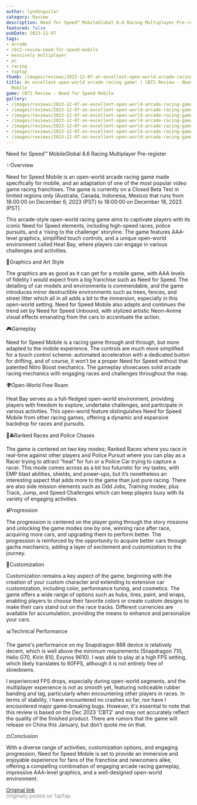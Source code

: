 ```yaml
---
author: lyndonguitar
category: Review
description: Need for Speed™ MobileGlobal 8.6 Racing Multiplayer Pre-register
featured: false
pubDate: 2023-12-07
tags:
- arcade
- cbt2-review-need-for-speed-mobile
- massively multiplayer
- pc
- racing
- taptap
thumb: /images/reviews/2023-12-07-an-excellent-open-world-arcade-racing-game--cbt2-review---need-for-speed-mobile-0.avif
title: An excellent open-world arcade racing game! | CBT2 Review - Need for Speed
  Mobile
game: CBT2 Review - Need for Speed Mobile
gallery:
- /images/reviews/2023-12-07-an-excellent-open-world-arcade-racing-game--cbt2-review---need-for-speed-mobile-0.avif
- /images/reviews/2023-12-07-an-excellent-open-world-arcade-racing-game--cbt2-review---need-for-speed-mobile-1.avif
- /images/reviews/2023-12-07-an-excellent-open-world-arcade-racing-game--cbt2-review---need-for-speed-mobile-2.avif
- /images/reviews/2023-12-07-an-excellent-open-world-arcade-racing-game--cbt2-review---need-for-speed-mobile-3.avif
- /images/reviews/2023-12-07-an-excellent-open-world-arcade-racing-game--cbt2-review---need-for-speed-mobile-4.avif
- /images/reviews/2023-12-07-an-excellent-open-world-arcade-racing-game--cbt2-review---need-for-speed-mobile-5.avif
- /images/reviews/2023-12-07-an-excellent-open-world-arcade-racing-game--cbt2-review---need-for-speed-mobile-6.avif
---
```

Need for Speed™ MobileGlobal
8.6
Racing
Multiplayer
Pre-register

✨Overview

Need for Speed Mobile is an open-world arcade racing game made specifically for mobile, and an adaptation of one of the most popular video game racing franchises. The game is currently on a Closed Beta Test in limited regions only (Australia, Canada, Indonesia, Mexico) that runs from 18:00:00 on December 6, 2023 (PST) to 18:00:00 on December 18, 2023 (PST).

This arcade-style open-world racing game aims to captivate players with its iconic Need for Speed elements, including high-speed races, police pursuits, and a ‘rising to the challenge’ storyline. The game features AAA-level graphics, simplified touch controls, and a unique open-world environment called Heat Bay, where players can engage in various challenges and activities.

🎨Graphics and Art Style

The graphics are as good as it can get for a mobile game, with AAA levels of fidelity I would expect from a big franchise such as Need for Speed. The detailing of car models and environments is commendable, and the game introduces minor destructible environments such as trees, fences, and street litter which all in all adds a bit to the immersion, especially in this open-world setting. Need for Speed Mobile also adapts and continues the trend set by Need for Speed Unbound, with stylized artistic Neon-Anime visual effects emanating from the cars to accentuate the action.

🎮Gameplay

Need for Speed Mobile is a racing game through and through, but more adapted to the mobile experience. The controls are much more simplified for a touch control scheme: automated acceleration with a dedicated button for drifting, and of course, it won’t be a proper Need for Speed without that patented Nitro Boost mechanics. The gameplay showcases solid arcade racing mechanics with engaging races and challenges throughout the map.

🌍Open-World Free Roam

Heat Bay serves as a full-fledged open-world environment, providing players with freedom to explore, undertake challenges, and participate in various activities. This open-world feature distinguishes Need for Speed Mobile from other racing games, offering a dynamic and expansive backdrop for races and pursuits.

🏁🚔Ranked Races and Police Chases

The game is centered on two key modes; Ranked Races where you race in real-time against other players and Police Pursuit where you can play as a Racer trying to attract “heat” for fun or a Police Car trying to capture a racer. This mode comes across as a bit too futuristic for my tastes, with EMP blast abilities, shields, and power-ups, but it’s nonetheless an interesting aspect that adds more to the game than just pure racing. There are also side mission elements such as Odd Jobs, Training modes; plus Track, Jump, and Speed Challenges which can keep players busy with its variety of engaging activities.

⏫Progression

The progression is centered on the player going through the story missions and unlocking the game modes one by one, winning race after race, acquiring more cars, and upgrading them to perform better. The progression is reinforced by the opportunity to acquire better cars through gacha mechanics, adding a layer of excitement and customization to the journey.

🔧Customization

Customization remains a key aspect of the game, beginning with the creation of your custom character and extending to extensive car customization, including color, performance tuning, and cosmetics. The game offers a wide range of options such as hubs, tires, paint, and wraps, enabling players to choose their favorite colors or create custom designs to make their cars stand out on the race tracks. Different currencies are available for accumulation, providing the means to enhance and personalize your cars.

📊Technical Performance

The game's performance on my Snapdragon 888 device is relatively decent, which is well above the minimum requirements (Snapdragon 710, Helio G70, Kirin 810, Exynos 9610). I was able to play at a high FPS setting, which likely translates to 60FPS, although it is not entirely free of slowdowns.

I experienced FPS drops, especially during open-world segments, and the multiplayer experience is not as smooth yet, featuring noticeable rubber banding and lag, particularly when encountering other players in races. In terms of stability, I have encountered no crashes so far, nor have I encountered major game-breaking bugs. However, it's essential to note that this review is based on the Dec 2023 'CBT2' and may not accurately reflect the quality of the finished product. There are rumors that the game will release on China this January, but don’t quote me on that.

⚖️Conclusion

With a diverse range of activities, customization options, and engaging progression, Need for Speed Mobile is set to provide an immersive and enjoyable experience for fans of the franchise and newcomers alike, offering a compelling combination of engaging arcade racing gameplay, impressive AAA-level graphics, and a well-designed open-world environment.

[Original link](https://www.taptap.io/post/6637078)<br><span style="font-size: 0.95em; color: #888;">Originally posted on TapTap.</span>